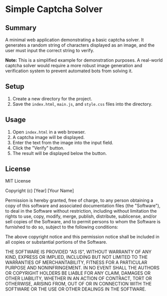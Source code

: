 # Simple Captcha Solver

## Summary

A minimal web application demonstrating a basic captcha solver.  It generates a random string of characters displayed as an image, and the user must input the correct string to verify.

**Note:** This is a simplified example for demonstration purposes. A real-world captcha solver would require a more robust image generation and verification system to prevent automated bots from solving it.

## Setup

1.  Create a new directory for the project.
2.  Save the `index.html`, `main.js`, and `style.css` files into the directory.

## Usage

1.  Open `index.html` in a web browser.
2.  A captcha image will be displayed.
3.  Enter the text from the image into the input field.
4.  Click the "Verify" button.
5.  The result will be displayed below the button.

## License

MIT License

Copyright (c) [Year] [Your Name]

Permission is hereby granted, free of charge, to any person obtaining a copy
of this software and associated documentation files (the "Software"), to deal
in the Software without restriction, including without limitation the rights
to use, copy, modify, merge, publish, distribute, sublicense, and/or sell
copies of the Software, and to permit persons to whom the Software is
furnished to do so, subject to the following conditions:

The above copyright notice and this permission notice shall be included in all
copies or substantial portions of the Software.

THE SOFTWARE IS PROVIDED "AS IS", WITHOUT WARRANTY OF ANY KIND, EXPRESS OR
IMPLIED, INCLUDING BUT NOT LIMITED TO THE WARRANTIES OF MERCHANTABILITY,
FITNESS FOR A PARTICULAR PURPOSE AND NONINFRINGEMENT. IN NO EVENT SHALL THE
AUTHORS OR COPYRIGHT HOLDERS BE LIABLE FOR ANY CLAIM, DAMAGES OR OTHER
LIABILITY, WHETHER IN AN ACTION OF CONTRACT, TORT OR OTHERWISE, ARISING FROM,
OUT OF OR IN CONNECTION WITH THE SOFTWARE OR THE USE OR OTHER DEALINGS IN THE
SOFTWARE.